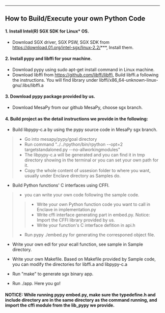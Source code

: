 -----------------------------------------
How to Build/Execute your own Python Code
-----------------------------------------
#### 1. Install Intel(R) SGX SDK for Linux* OS.
* Download SGX driver, SGX PSW, SGX SDK from https://download.01.org/intel-sgx/linux-2.2/***, Install them. 
#### 2. Install pypy and libffi for your machine.
* Download pypy using sudo apt-get install command in Linux machine.
* Download libffi from https://github.com/libffi/libffi, Build libffi.a following the instructions. You will find library under libffi/x86_64-unknown-linux-gnu/.libs/libffi.a 
#### 3. Download pypy package provided by us.
* Download MesaPy from our github MesaPy, choose sgx branch.
#### 4. Build project as the detail instructions we provide in the following:
* Build libpypy-c.a by using the pypy source code in MesaPy sgx branch. 
>* Go into mesapy/pypy/goal directory
>* Run command "../../rpython/bin/rpython --opt=2 targetstandaloned.py --no-allworkingmodules"
>* The libpypy-c.a will be generated and you can find it in tmp directory showing in the terminal or you can set your own path for it.
>* Copy the whole content of ussesion folder to where you want, usually under Enclave directory as Samples do.
    
* Build Python functions' C interfaces using CFFI.
>* you can write your own code following the sample code. 
>>* Write your own Python function code you want to call in Enclave in 
      implementation.py
>>* Write cffi interface generating part in embed.py. Notice: Import the CFFI library provided by us.
>>* Write your function's C interface defition in api.h
>* Run pypy ./embed.py for generating the corresponed object file.

* Write your own edl for your ecall function, see sample in Sample directory.

* Write your own Makefile. Based on Makefile provided by Sample code, you can modify the directories for libffi.a and libpypy-c.a
    
* Run "make" to generate sgx binary app.
	
* Run ./app. Here you go!

#### NOTICE: While running pypy embed.py, make sure the typedefine.h and include directory are in the same directory as the command running, and import the cffi module from the lib_pypy we provide.


